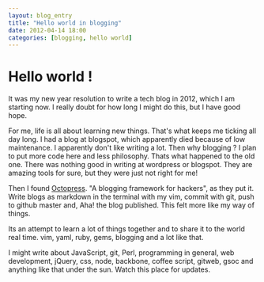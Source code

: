 ```yaml
---
layout: blog_entry
title: "Hello world in blogging"
date: 2012-04-14 18:00
categories: [blogging, hello world] 
---
```


# Hello world !

It was my new year resolution to write a tech blog in 2012, which I am starting now. I really doubt for how long I might do this, but I have good hope. 

For me, life is all about learning new things. That's what keeps me ticking all day long. I had a blog at blogspot, which apparently died because of low maintenance. I apparently don't like writing a lot. Then why blogging ? I plan to put more code here and less philosophy. Thats what happened to the old one. There was nothing good in writing at wordpress or blogspot. They are amazing tools for sure, but they were just not right for me!

Then I found [Octopress](http://octopress.org/). "A blogging framework for hackers", as they put it. Write blogs as markdown in the terminal with my vim, commit with git, push to github master and, Aha! the blog published. This felt more like my way of things.

Its an attempt to learn a lot of things together and to share it to the world real time. vim, yaml, ruby, gems, blogging and a lot like that.

I might write about JavaScript, git, Perl, programming in general, web development, jQuery, css, node, backbone, coffee script, gitweb, gsoc and anything like that under the sun. Watch this place for updates.
